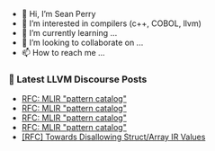 - 👋 Hi, I’m Sean Perry
- 👀 I’m interested in compilers (c++, COBOL, llvm)
- 🌱 I’m currently learning ...
- 💞️ I’m looking to collaborate on ...
- 📫 How to reach me ...

<!---
s66perry/s66perry is a ✨ special ✨ repository because its `README.md` (this file) appears on your GitHub profile.
You can click the Preview link to take a look at your changes.
--->
### 📕 Latest LLVM Discourse Posts

<!-- DISCOURSE-LLVM:START -->
- [RFC: MLIR &quot;pattern catalog&quot;](https://discourse.llvm.org/t/rfc-mlir-pattern-catalog/87121#post_9)
- [RFC: MLIR &quot;pattern catalog&quot;](https://discourse.llvm.org/t/rfc-mlir-pattern-catalog/87121#post_8)
- [RFC: MLIR &quot;pattern catalog&quot;](https://discourse.llvm.org/t/rfc-mlir-pattern-catalog/87121#post_7)
- [RFC: MLIR &quot;pattern catalog&quot;](https://discourse.llvm.org/t/rfc-mlir-pattern-catalog/87121#post_6)
- [[RFC] Towards Disallowing Struct/Array IR Values](https://discourse.llvm.org/t/rfc-towards-disallowing-struct-array-ir-values/87154#post_5)
<!-- DISCOURSE-LLVM:END -->

